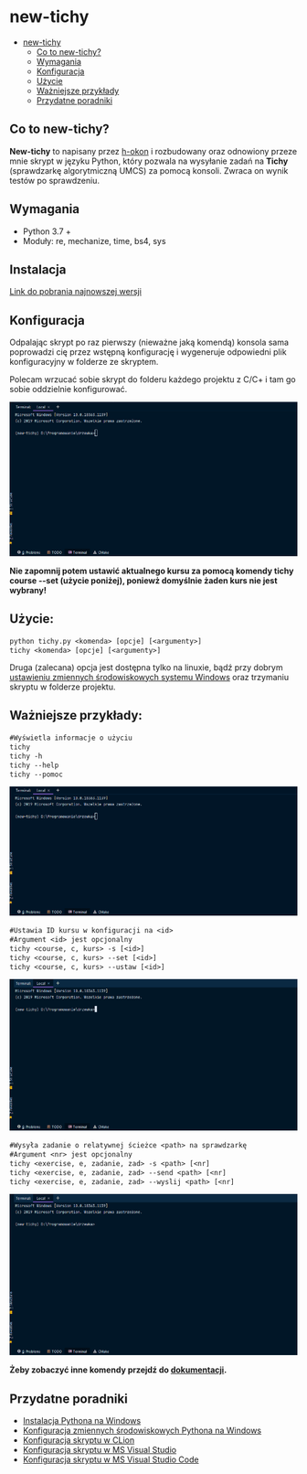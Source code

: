 # new-tichy

* [new-tichy](#new-tichy)
  * [Co to new-tichy?](#co-to-new-tichy)
  * [Wymagania](#wymagania)
  * [Konfiguracja](#konfiguracja)
  * [Użycie](#użycie)
  * [Ważniejsze przykłady](#ważniejsze-przykłady)
  * [Przydatne poradniki](#przydatne-poradniki)

## Co to new-tichy?

**New-tichy** to napisany przez [h-okon](https://github.com/h-okon) i rozbudowany oraz odnowiony przeze mnie skrypt w języku Python, który pozwala na wysyłanie zadań na **Tichy** (sprawdzarkę algorytmiczną UMCS) za pomocą konsoli. Zwraca on wynik testów po sprawdzeniu.

## Wymagania
   * Python 3.7 +
   * Moduły: re, mechanize, time, bs4, sys

## Instalacja
[Link do pobrania najnowszej wersji](https://github.com/s-tyda/new-tichy/releases/tag/v.0.7.6)
## Konfiguracja

Odpalając skrypt po raz pierwszy (nieważne jaką komendą) konsola sama poprowadzi cię przez wstępną konfigurację i wygeneruje odpowiedni plik konfiguracyjny w folderze ze skryptem.

Polecam wrzucać sobie skrypt do folderu każdego projektu z C/C+ i tam go sobie oddzielnie konfigurować.

![tichy_first](images/tichy_first.gif?raw=true)

**Nie zapomnij potem ustawić aktualnego kursu za pomocą komendy **tichy course --set** (użycie poniżej), poniewż domyślnie żaden kurs nie jest wybrany!**

## Użycie:
```console
python tichy.py <komenda> [opcje] [<argumenty>]
tichy <komenda> [opcje] [<argumenty>]
```
    
Druga (zalecana) opcja jest dostępna tylko na linuxie, bądź przy dobrym [ustawieniu zmiennych środowiskowych systemu Windows](docs/python_environmental.md) oraz trzymaniu skryptu w folderze projektu.
## Ważniejsze przykłady:
```console
#Wyświetla informacje o użyciu
tichy 
tichy -h
tichy --help
tichy --pomoc
```
    
![tichy_help](images/tichy_help.gif?raw=true)

```console
#Ustawia ID kursu w konfiguracji na <id>
#Argument <id> jest opcjonalny
tichy <course, c, kurs> -s [<id>]
tichy <course, c, kurs> --set [<id>]
tichy <course, c, kurs> --ustaw [<id>]
```

![tichy_help](images/tichy_course_set.gif?raw=true)

```console
#Wysyła zadanie o relatywnej ścieżce <path> na sprawdzarkę
#Argument <nr> jest opcjonalny
tichy <exercise, e, zadanie, zad> -s <path> [<nr]
tichy <exercise, e, zadanie, zad> --send <path> [<nr]
tichy <exercise, e, zadanie, zad> --wyslij <path> [<nr]
```

![tichy_help](images/tichy_exercise_send.gif?raw=true)

**Żeby zobaczyć inne komendy przejdź do [dokumentacji](docs/documentation.md).**

## Przydatne poradniki
* [Instalacja Pythona na Windows](docs/python_installation.md)
* [Konfiguracja zmiennych środowiskowych Pythona na Windows](docs/python_environmental.md)
* [Konfiguracja skryptu w CLion](docs/clion_config.md)
* [Konfiguracja skryptu w MS Visual Studio](docs/vs_config.md)
* [Konfiguracja skryptu w MS Visual Studio Code](docs/vscode_config.md)